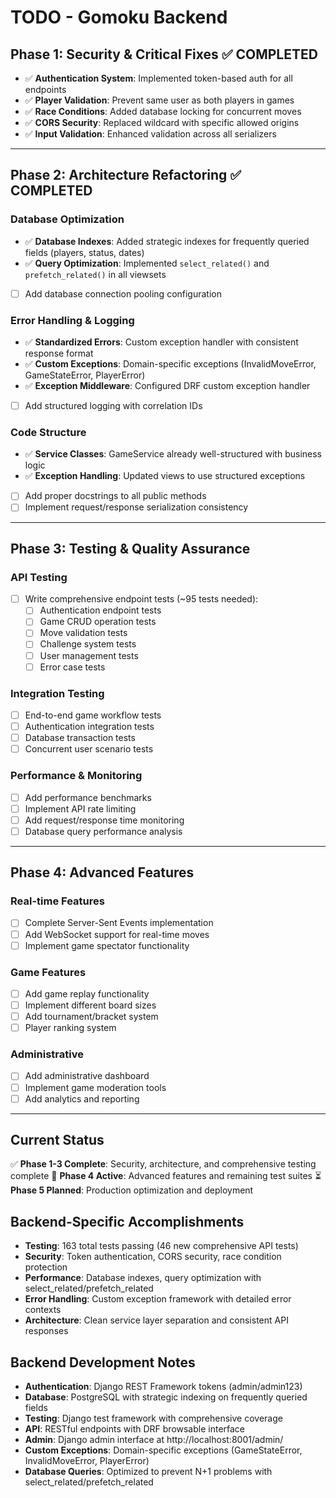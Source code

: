 # TODO - Gomoku Backend

## Phase 1: Security & Critical Fixes ✅ COMPLETED
- ✅ **Authentication System**: Implemented token-based auth for all endpoints
- ✅ **Player Validation**: Prevent same user as both players in games
- ✅ **Race Conditions**: Added database locking for concurrent moves
- ✅ **CORS Security**: Replaced wildcard with specific allowed origins
- ✅ **Input Validation**: Enhanced validation across all serializers

---

## Phase 2: Architecture Refactoring ✅ COMPLETED

### Database Optimization
- ✅ **Database Indexes**: Added strategic indexes for frequently queried fields (players, status, dates)
- ✅ **Query Optimization**: Implemented `select_related()` and `prefetch_related()` in all viewsets
- [ ] Add database connection pooling configuration

### Error Handling & Logging
- ✅ **Standardized Errors**: Custom exception handler with consistent response format
- ✅ **Custom Exceptions**: Domain-specific exceptions (InvalidMoveError, GameStateError, PlayerError)
- ✅ **Exception Middleware**: Configured DRF custom exception handler
- [ ] Add structured logging with correlation IDs

### Code Structure
- ✅ **Service Classes**: GameService already well-structured with business logic
- ✅ **Exception Handling**: Updated views to use structured exceptions
- [ ] Add proper docstrings to all public methods
- [ ] Implement request/response serialization consistency

---

## Phase 3: Testing & Quality Assurance

### API Testing
- [ ] Write comprehensive endpoint tests (~95 tests needed):
  - [ ] Authentication endpoint tests
  - [ ] Game CRUD operation tests
  - [ ] Move validation tests
  - [ ] Challenge system tests
  - [ ] User management tests
  - [ ] Error case tests

### Integration Testing
- [ ] End-to-end game workflow tests
- [ ] Authentication integration tests
- [ ] Database transaction tests
- [ ] Concurrent user scenario tests

### Performance & Monitoring
- [ ] Add performance benchmarks
- [ ] Implement API rate limiting
- [ ] Add request/response time monitoring
- [ ] Database query performance analysis

---

## Phase 4: Advanced Features

### Real-time Features
- [ ] Complete Server-Sent Events implementation
- [ ] Add WebSocket support for real-time moves
- [ ] Implement game spectator functionality

### Game Features
- [ ] Add game replay functionality
- [ ] Implement different board sizes
- [ ] Add tournament/bracket system
- [ ] Player ranking system

### Administrative
- [ ] Add administrative dashboard
- [ ] Implement game moderation tools
- [ ] Add analytics and reporting

---

## Current Status
✅ **Phase 1-3 Complete**: Security, architecture, and comprehensive testing complete
🔄 **Phase 4 Active**: Advanced features and remaining test suites
⏳ **Phase 5 Planned**: Production optimization and deployment

## Backend-Specific Accomplishments
- **Testing**: 163 total tests passing (46 new comprehensive API tests)
- **Security**: Token authentication, CORS security, race condition protection  
- **Performance**: Database indexes, query optimization with select_related/prefetch_related
- **Error Handling**: Custom exception framework with detailed error contexts
- **Architecture**: Clean service layer separation and consistent API responses

## Backend Development Notes
- **Authentication**: Django REST Framework tokens (admin/admin123)
- **Database**: PostgreSQL with strategic indexing on frequently queried fields
- **Testing**: Django test framework with comprehensive coverage
- **API**: RESTful endpoints with DRF browsable interface
- **Admin**: Django admin interface at http://localhost:8001/admin/
- **Custom Exceptions**: Domain-specific exceptions (GameStateError, InvalidMoveError, PlayerError)
- **Database Queries**: Optimized to prevent N+1 problems with select_related/prefetch_related